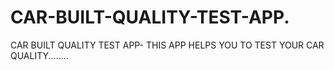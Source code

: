 # CAR-BUILT-QUALITY-TEST-APP.
CAR BUILT QUALITY TEST APP- THIS APP HELPS YOU TO TEST YOUR CAR QUALITY........
